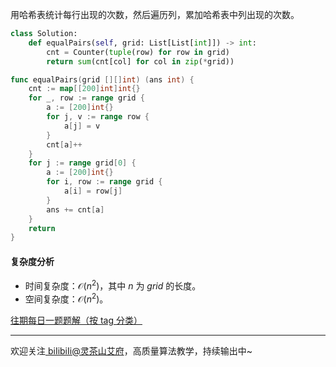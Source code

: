 用哈希表统计每行出现的次数，然后遍历列，累加哈希表中列出现的次数。

```py [sol1-Python3]
class Solution:
    def equalPairs(self, grid: List[List[int]]) -> int:
        cnt = Counter(tuple(row) for row in grid)
        return sum(cnt[col] for col in zip(*grid))
```

```go [sol1-Go]
func equalPairs(grid [][]int) (ans int) {
	cnt := map[[200]int]int{}
	for _, row := range grid {
		a := [200]int{}
		for j, v := range row {
			a[j] = v
		}
		cnt[a]++
	}
	for j := range grid[0] {
		a := [200]int{}
		for i, row := range grid {
			a[i] = row[j]
		}
		ans += cnt[a]
	}
	return
}
```

#### 复杂度分析

- 时间复杂度：$\mathcal{O}(n^2)$，其中 $n$ 为 $\textit{grid}$ 的长度。
- 空间复杂度：$\mathcal{O}(n^2)$。

[往期每日一题题解（按 tag 分类）](https://github.com/EndlessCheng/codeforces-go/blob/master/leetcode/SOLUTIONS.md)

---

欢迎关注[ biIibiIi@灵茶山艾府](https://space.bilibili.com/206214)，高质量算法教学，持续输出中~
